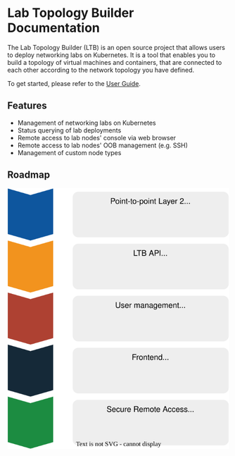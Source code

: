 # Lab Topology Builder Documentation

The Lab Topology Builder (LTB) is an open source project that allows users to deploy networking labs on Kubernetes. It is a tool that enables you to build a topology of virtual machines and containers, that are connected to each other according to the network topology you have defined.

To get started, please refer to the [User Guide](user-guide.md).

## Features

- Management of networking labs on Kubernetes
- Status querying of lab deployments
- Remote access to lab nodes' console via web browser
- Remote access to lab nodes' OOB management (e.g. SSH)
- Management of custom node types

## Roadmap

![Roadmap](assets/drawings/roadmap.drawio.svg)
